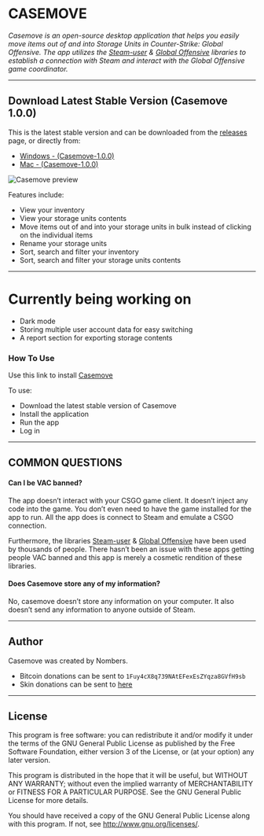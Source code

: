 # CASEMOVE

*Casemove is an open-source desktop application that helps you easily move items out of and into Storage Units in Counter-Strike: Global Offensive. The app utilizes the [Steam-user](https://github.com/DoctorMcKay/node-steam-user) & [Global Offensive](https://github.com/DoctorMcKay/node-globaloffensive) libraries to establish a connection with Steam and interact with the Global Offensive game coordinator.* 


----

## Download Latest Stable Version (Casemove 1.0.0)

This is the latest stable version and can be downloaded from the [releases](https://github.com/nombersDev/casemove/releases) page, or directly from:

- [Windows - (Casemove-1.0.0)](https://github.com/nombersDev/casemove/releases/download/inserttext)
- [Mac - (Casemove-1.0.0)](https://github.com/nombersDev/casemove/releases/download/inserttext)


<img src="https://raw.githubusercontent.com/nombersDev/casemove/main/assets/casemove-preview.png" alt="Casemove preview" />


Features include:

  * View your inventory
  * View your storage units contents
  * Move items out of and into your storage units in bulk instead of clicking on the individual items
  * Rename your storage units
  * Sort, search and filter your inventory
  * Sort, search and filter your storage units contents
 
----

# Currently being working on

- Dark mode 
- Storing multiple user account data for easy switching
- A report section for exporting storage contents


### How To Use

Use this link to install [Casemove](https://github.com/nombersDev/casemove/releases) 

To use:
  * Download the latest stable version of Casemove
  * Install the application
  * Run the app
  * Log in

----

## COMMON QUESTIONS

#### Can I be VAC banned?

The app doesn’t interact with your CSGO game client. It doesn’t inject any code into the game. You don’t even need to have the game installed for the app to run. All the app does is connect to Steam and emulate a CSGO connection.

Furthermore, the libraries [Steam-user](https://github.com/DoctorMcKay/node-steam-user) & [Global Offensive](https://github.com/DoctorMcKay/node-globaloffensive) have been used by thousands of people. There hasn’t been an issue with these apps getting people VAC banned and this app is merely a cosmetic rendition of these libraries.

#### Does Casemove store any of my information?

No, casemove doesn’t store any information on your computer. It also doesn’t send any information to anyone outside of Steam.

----

## Author

Casemove was created by Nombers.

- Bitcoin donations can be sent to `1Fuy4cX8q739NAtEFexEsZYqza8GVfH9sb`
- Skin donations can be sent to [here](https://steamcommunity.com/tradeoffer/new/?partner=1033744096&token=29ggoJY7)



----

## License

This program is free software: you can redistribute it and/or modify it under the terms of the GNU General Public License as published by the Free Software Foundation, either version 3 of the License, or (at your option) any later version.

This program is distributed in the hope that it will be useful, but WITHOUT ANY WARRANTY; without even the implied warranty of MERCHANTABILITY or FITNESS FOR A PARTICULAR PURPOSE.  See the GNU General Public License for more details.

You should have received a copy of the GNU General Public License  along with this program.  If not, see http://www.gnu.org/licenses/.

